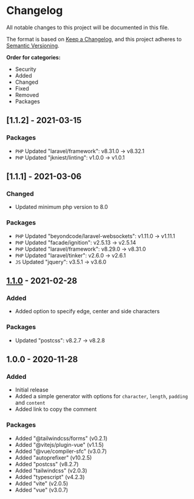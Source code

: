 # Changelog
All notable changes to this project will be documented in this file.

The format is based on [Keep a Changelog](https://keepachangelog.com/en/1.0.0/),
and this project adheres to [Semantic Versioning](https://semver.org/spec/v2.0.0.html).

**Order for categories:**
- Security
- Added
- Changed
- Fixed
- Removed
- Packages

## [1.1.2] - 2021-03-15
### Packages
- `PHP` Updated "laravel/framework": v8.31.0 -> v8.32.1
- `PHP` Updated "jkniest/linting": v1.0.0 -> v1.0.1

## [1.1.1] - 2021-03-06
### Changed
- Updated minimum php version to 8.0

### Packages
- `PHP` Updated "beyondcode/laravel-websockets": v1.11.0 -> v1.11.1
- `PHP` Updated "facade/ignition": v2.5.13 -> v2.5.14
- `PHP` Updated "laravel/framework": v8.29.0 -> v8.31.0
- `PHP` Updated "laravel/tinker": v2.6.0 -> v2.6.1
- `JS` Updated "jquery": v3.5.1 -> v3.6.0

## [1.1.0] - 2021-02-28
### Added
- Added option to specify edge, center and side characters

### Packages
- Updated "postcss": v8.2.7 -> v8.2.8

## 1.0.0 - 2020-11-28
### Added
- Initial release
- Added a simple generator with options for `character`, `length`, `padding` and `content`
- Added link to copy the comment

### Packages
- Added "@tailwindcss/forms" (v0.2.1)
- Added "@vitejs/plugin-vue" (v1.1.5)
- Added "@vue/compiler-sfc" (v3.0.7)
- Added "autoprefixer" (v10.2.5)
- Added "postcss" (v8.2.7)
- Added "tailwindcss" (v2.0.3)
- Added "typescript" (v4.2.3)
- Added "vite" (v2.0.5)
- Added "vue" (v3.0.7)

[1.1.0]: https://github.com/jkniest/blocks/compare/1.0.0...1.1.0
